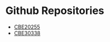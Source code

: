Github Repositories
======================

* [CBE20255](http://jckantor.github.io/CBE20255)
* [CBE30338](http://jckantor.github.io/CBE30338)
